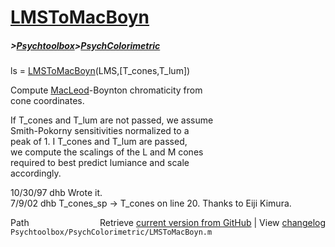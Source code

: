 # [LMSToMacBoyn](LMSToMacBoyn)
##### >[Psychtoolbox](Psychtoolbox)>[PsychColorimetric](PsychColorimetric)

ls = [LMSToMacBoyn](LMSToMacBoyn)(LMS,[T\_cones,T\_lum])  
  
Compute [MacLeod](MacLeod)-Boynton chromaticity from  
cone coordinates.  
  
If T\_cones and T\_lum are not passed, we assume  
Smith-Pokorny sensitivities normalized to a  
peak of 1.  I T\_cones and T\_lum are passed,  
we compute the scalings of the L and M cones  
required to best predict lumiance and scale  
accordingly.  
  
10/30/97  dhb  Wrote it.  
7/9/02    dhb  T\_cones\_sp -\> T\_cones on line 20.  Thanks to Eiji Kimura.  




<div class="code_header" style="text-align:right;">
  <span style="float:left;">Path&nbsp;&nbsp;</span> <span class="counter">Retrieve <a href=
  "https://raw.github.com/Psychtoolbox-3/Psychtoolbox-3/beta/Psychtoolbox/PsychColorimetric/LMSToMacBoyn.m">current version from GitHub</a> | View <a href=
  "https://github.com/Psychtoolbox-3/Psychtoolbox-3/commits/beta/Psychtoolbox/PsychColorimetric/LMSToMacBoyn.m">changelog</a></span>
</div>
<div class="code">
  <code>Psychtoolbox/PsychColorimetric/LMSToMacBoyn.m</code>
</div>

